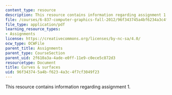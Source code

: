 ```yaml
---
content_type: resource
description: This resource contains information regarding assignment 1.
file: /courses/6-837-computer-graphics-fall-2012/96f343745a4bf6234a3c4f7cf3049f23_MIT6_837F12_assn1.pdf
file_type: application/pdf
learning_resource_types:
- Assignments
license: https://creativecommons.org/licenses/by-nc-sa/4.0/
ocw_type: OCWFile
parent_title: Assignments
parent_type: CourseSection
parent_uid: 2f610a3a-4ade-e0ff-11e9-c0ece5c872d3
resourcetype: Document
title: Curves & surfaces
uid: 96f34374-5a4b-f623-4a3c-4f7cf3049f23
---
```

This resource contains information regarding assignment 1.